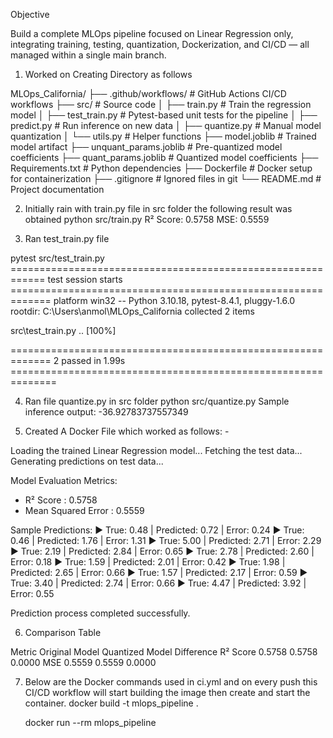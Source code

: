 Objective

Build a complete MLOps pipeline focused on Linear Regression only, integrating training, testing,
quantization, Dockerization, and CI/CD — all managed within a single main branch.


1. Worked on Creating Directory as follows

MLOps_California/
├── .github/workflows/         # GitHub Actions CI/CD workflows
├── src/                       # Source code
│   ├── train.py               # Train the regression model
│   ├── test_train.py          # Pytest-based unit tests for the pipeline
│   ├── predict.py             # Run inference on new data
│   ├── quantize.py            # Manual model quantization
│   └── utils.py               # Helper functions
├── model.joblib               # Trained model artifact
├── unquant_params.joblib      # Pre-quantized model coefficients
├── quant_params.joblib        # Quantized model coefficients
├── Requirements.txt           # Python dependencies
├── Dockerfile                 # Docker setup for containerization
├── .gitignore                 # Ignored files in git
└── README.md                  # Project documentation


  2. Initially rain with train.py file in src folder the following result was obtained
python src/train.py
R² Score: 0.5758
MSE: 0.5559

  3. Ran test_train.py file 

pytest src/test_train.py
============================================================ test session starts =============================================================
platform win32 -- Python 3.10.18, pytest-8.4.1, pluggy-1.6.0
rootdir: C:\Users\anmol\MLOps_California
collected 2 items                                                                                                                             

src\test_train.py ..                                                                                                                    [100%]

============================================================= 2 passed in 1.99s ============================================================== 



  4. Ran file quantize.py in src folder 
python src/quantize.py
Sample inference output: -36.92783737557349



  5. Created A Docker File which worked as follows: -

 Loading the trained Linear Regression model...
 Fetching the test data...
 Generating predictions on test data...

 Model Evaluation Metrics:
 - R² Score            : 0.5758
 - Mean Squared Error  : 0.5559

 Sample Predictions:
   ▶ True: 0.48 | Predicted: 0.72 | Error: 0.24
   ▶ True: 0.46 | Predicted: 1.76 | Error: 1.31
   ▶ True: 5.00 | Predicted: 2.71 | Error: 2.29
   ▶ True: 2.19 | Predicted: 2.84 | Error: 0.65
   ▶ True: 2.78 | Predicted: 2.60 | Error: 0.18
   ▶ True: 1.59 | Predicted: 2.01 | Error: 0.42
   ▶ True: 1.98 | Predicted: 2.65 | Error: 0.66
   ▶ True: 1.57 | Predicted: 2.17 | Error: 0.59
   ▶ True: 3.40 | Predicted: 2.74 | Error: 0.66
   ▶ True: 4.47 | Predicted: 3.92 | Error: 0.55

 Prediction process completed successfully.

 6. Comparison Table

  Metric	Original Model	Quantized Model	Difference
  R² Score	0.5758	         0.5758	     0.0000
  MSE	    0.5559	         0.5559	     0.0000


 7. Below are the Docker commands used in ci.yml and on every push this CI/CD workflow will start building the image then   create and start the container.
      docker build -t mlops_pipeline .

    docker run --rm mlops_pipeline